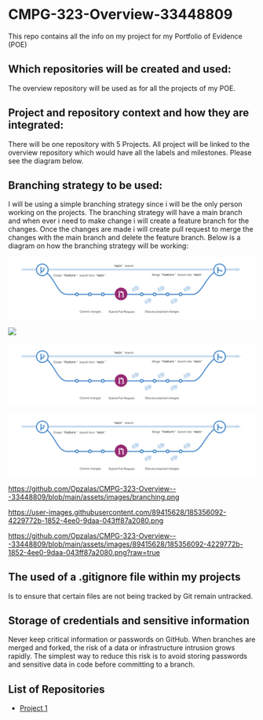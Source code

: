 # CMPG-323-Overview-33448809
This repo contains all the info on my project for my Portfolio of Evidence (POE)

## Which repositories will be created and used:

The overview repository will be used as for all the projects of my POE.
	
## Project and repository context and how they are integrated:

There will be one repository with 5 Projects.
All project will be linked to the overview repository which would have all the labels and milestones. Please see the diagram below.

## Branching strategy to be used:
	
I will be using a simple branching strategy since i will be the only person working on the projects.
The branching strategy will have a main branch and when ever i need to make change i will create a feature branch for the changes.
Once the changes are made i will create pull request to merge the changes with the main branch and delete the feature branch.
Below is a diagram on how the branching strategy will be working:
	
<img src="https://github.com/Opzalas/CMPG-323-Overview---33448809/blob/main/branching.png?raw=true"/>

![](https://github.com/Opzalas/CMPG-323-Overview---33448809/blob/main/assets/images/89415628/185356092-4229772b-1852-4ee0-9daa-043ff87a2080.png?raw=true)

![](https://github.com/Opzalas/CMPG-323-Overview---33448809/blob/main/branching.png)

![](branching.png)

https://github.com/Opzalas/CMPG-323-Overview---33448809/blob/main/assets/images/branching.png

https://user-images.githubusercontent.com/89415628/185356092-4229772b-1852-4ee0-9daa-043ff87a2080.png

https://github.com/Opzalas/CMPG-323-Overview---33448809/blob/main/assets/images/89415628/185356092-4229772b-1852-4ee0-9daa-043ff87a2080.png?raw=true
	


## The used of a .gitignore file within my projects

Is to ensure that certain files are not being tracked by Git remain untracked.

## Storage of credentials and sensitive information

Never keep critical information or passwords on GitHub.
When branches are merged and forked, the risk of a data or infrastructure intrusion grows rapidly. 
The simplest way to reduce this risk is to avoid storing passwords and sensitive data in code before committing to a branch.
	
## List of Repositories
- <a href="https://github.com/Opzalas/CMPG-323-Overview---33448809" target="_blank">Project 1</a>
